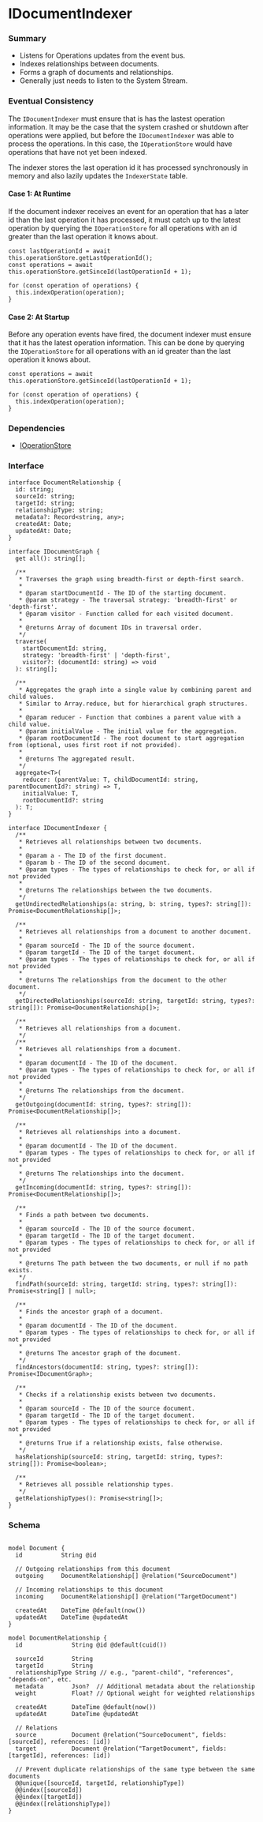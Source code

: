# IDocumentIndexer

### Summary

- Listens for Operations updates from the event bus.
- Indexes relationships between documents.
- Forms a graph of documents and relationships.
- Generally just needs to listen to the System Stream.

### Eventual Consistency

The `IDocumentIndexer` must ensure that is has the lastest operation information. It may be the case that the system crashed or shutdown after operations were applied, but before the `IDocumentIndexer` was able to process the operations. In this case, the `IOperationStore` would have operations that have not yet been indexed.

The indexer stores the last operation id it has processed synchronously in memory and also lazily updates the `IndexerState` table.

#### Case 1: At Runtime

If the document indexer receives an event for an operation that has a later id than the last operation it has processed, it must catch up to the latest operation by querying the `IOperationStore` for all operations with an id greater than the last operation it knows about.

```tsx
const lastOperationId = await this.operationStore.getLastOperationId();
const operations = await this.operationStore.getSinceId(lastOperationId + 1);

for (const operation of operations) {
  this.indexOperation(operation);
}
```

#### Case 2: At Startup

Before any operation events have fired, the document indexer must ensure that it has the latest operation information. This can be done by querying the `IOperationStore` for all operations with an id greater than the last operation it knows about.

```tsx
const operations = await this.operationStore.getSinceId(lastOperationId + 1);

for (const operation of operations) {
  this.indexOperation(operation);
}
```

### Dependencies

- [IOperationStore](../Reactor/Interfaces/IOperationStore.md)

### Interface

```tsx
interface DocumentRelationship {
  id: string;
  sourceId: string;
  targetId: string;
  relationshipType: string;
  metadata?: Record<string, any>;
  createdAt: Date;
  updatedAt: Date;
}

interface IDocumentGraph {
  get all(): string[];

  /**
   * Traverses the graph using breadth-first or depth-first search.
   * 
   * @param startDocumentId - The ID of the starting document.
   * @param strategy - The traversal strategy: 'breadth-first' or 'depth-first'.
   * @param visitor - Function called for each visited document.
   * 
   * @returns Array of document IDs in traversal order.
   */
  traverse(
    startDocumentId: string, 
    strategy: 'breadth-first' | 'depth-first',
    visitor?: (documentId: string) => void
  ): string[];

  /**
   * Aggregates the graph into a single value by combining parent and child values.
   * Similar to Array.reduce, but for hierarchical graph structures.
   * 
   * @param reducer - Function that combines a parent value with a child value.
   * @param initialValue - The initial value for the aggregation.
   * @param rootDocumentId - The root document to start aggregation from (optional, uses first root if not provided).
   * 
   * @returns The aggregated result.
   */
  aggregate<T>(
    reducer: (parentValue: T, childDocumentId: string, parentDocumentId?: string) => T,
    initialValue: T,
    rootDocumentId?: string
  ): T;
}

interface IDocumentIndexer {
  /**
   * Retrieves all relationships between two documents.
   * 
   * @param a - The ID of the first document.
   * @param b - The ID of the second document.
   * @param types - The types of relationships to check for, or all if not provided
   * 
   * @returns The relationships between the two documents.
   */
  getUndirectedRelationships(a: string, b: string, types?: string[]): Promise<DocumentRelationship[]>;

  /**
   * Retrieves all relationships from a document to another document.
   * 
   * @param sourceId - The ID of the source document.
   * @param targetId - The ID of the target document.
   * @param types - The types of relationships to check for, or all if not provided
   * 
   * @returns The relationships from the document to the other document.
   */
  getDirectedRelationships(sourceId: string, targetId: string, types?: string[]): Promise<DocumentRelationship[]>;

  /**
   * Retrieves all relationships from a document.
   */
  /**
   * Retrieves all relationships from a document.
   * 
   * @param documentId - The ID of the document.
   * @param types - The types of relationships to check for, or all if not provided
   * 
   * @returns The relationships from the document.
   */
  getOutgoing(documentId: string, types?: string[]): Promise<DocumentRelationship[]>;

  /**
   * Retrieves all relationships into a document.
   * 
   * @param documentId - The ID of the document.
   * @param types - The types of relationships to check for, or all if not provided
   * 
   * @returns The relationships into the document.
   */
  getIncoming(documentId: string, types?: string[]): Promise<DocumentRelationship[]>;
  
  /**
   * Finds a path between two documents.
   * 
   * @param sourceId - The ID of the source document.
   * @param targetId - The ID of the target document.
   * @param types - The types of relationships to check for, or all if not provided
   * 
   * @returns The path between the two documents, or null if no path exists.
   */
  findPath(sourceId: string, targetId: string, types?: string[]): Promise<string[] | null>;

  /**
   * Finds the ancestor graph of a document.
   * 
   * @param documentId - The ID of the document.
   * @param types - The types of relationships to check for, or all if not provided
   * 
   * @returns The ancestor graph of the document.
   */
  findAncestors(documentId: string, types?: string[]): Promise<IDocumentGraph>;

  /**
   * Checks if a relationship exists between two documents.
   * 
   * @param sourceId - The ID of the source document.
   * @param targetId - The ID of the target document.
   * @param types - The types of relationships to check for, or all if not provided
   * 
   * @returns True if a relationship exists, false otherwise.
   */
  hasRelationship(sourceId: string, targetId: string, types?: string[]): Promise<boolean>;

  /**
   * Retrieves all possible relationship types.
   */
  getRelationshipTypes(): Promise<string[]>;
}
```

### Schema

```prisma

model Document {
  id           String @id

  // Outgoing relationships from this document
  outgoing     DocumentRelationship[] @relation("SourceDocument")

  // Incoming relationships to this document  
  incoming     DocumentRelationship[] @relation("TargetDocument")
  
  createdAt    DateTime @default(now())
  updatedAt    DateTime @updatedAt
}

model DocumentRelationship {
  id              String @id @default(cuid())
  
  sourceId        String
  targetId        String
  relationshipType String // e.g., "parent-child", "references", "depends-on", etc.
  metadata        Json?  // Additional metadata about the relationship
  weight          Float? // Optional weight for weighted relationships

  createdAt       DateTime @default(now())
  updatedAt       DateTime @updatedAt
  
  // Relations
  source          Document @relation("SourceDocument", fields: [sourceId], references: [id])
  target          Document @relation("TargetDocument", fields: [targetId], references: [id])
  
  // Prevent duplicate relationships of the same type between the same documents
  @@unique([sourceId, targetId, relationshipType])
  @@index([sourceId])
  @@index([targetId])
  @@index([relationshipType])
}
```
